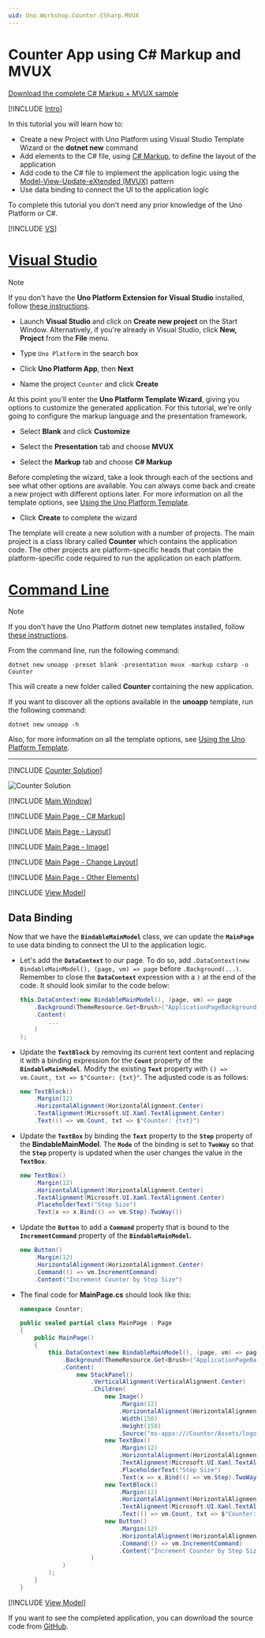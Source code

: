 ```yaml
---
uid: Uno.Workshop.Counter.CSharp.MVUX
---
```


# Counter App using C# Markup and MVUX

[Download the complete C# Markup + MVUX sample](https://github.com/unoplatform/Uno.GettingStartedTutorial/tree/master/src/Counter/CSharp-MVUX)  

[!INCLUDE [Intro](include-intro.md)]

In this tutorial you will learn how to:

- Create a new Project with Uno Platform using Visual Studio Template Wizard or the **dotnet new** command
- Add elements to the C# file, using [C# Markup](Uno.Extensions.Markup.Overview), to define the layout of the application
- Add code to the C# file to implement the application logic using the [Model-View-Update-eXtended (MVUX)](xref:Uno.Extensions.Mvux.Overview) pattern
- Use data binding to connect the UI to the application logic

To complete this tutorial you don't need any prior knowledge of the Uno Platform or C#. 

[!INCLUDE [VS](include-create.md)]

# [Visual Studio](#tab/vs)

> [!NOTE] 
> If you don't have the **Uno Platform Extension for Visual Studio** installed, follow [these instructions](xref:Uno.GetStarted.vs2022).

- Launch **Visual Studio** and click on **Create new project** on the Start Window. Alternatively, if you're already in Visual Studio, click **New, Project** from the **File** menu.

- Type `Uno Platform` in the search box

- Click **Uno Platform App**, then **Next**

- Name the project `Counter` and click **Create**

At this point you'll enter the **Uno Platform Template Wizard**, giving you options to customize the generated application. For this tutorial, we're only going to configure the markup language and the presentation framework.

- Select **Blank** and click **Customize**

- Select the **Presentation** tab and choose **MVUX**

- Select the **Markup** tab and choose **C# Markup**

Before completing the wizard, take a look through each of the sections and see what other options are available. You can always come back and create a new project with different options later. For more information on all the template options, see [Using the Uno Platform Template](xref:Uno.GettingStarted.UsingWizard).

- Click **Create** to complete the wizard

The template will create a new solution with a number of projects. The main project is a class library called **Counter** which contains the application code. The other projects are platform-specific heads that contain the platform-specific code required to run the application on each platform.


# [Command Line](#tab/cli)

> [!NOTE] 
> If you don't have the Uno Platform dotnet new templates installed, follow [these instructions](xref:Uno.GetStarted.dotnet-new).

From the command line, run the following command:

```
dotnet new unoapp -preset blank -presentation mvux -markup csharp -o Counter
```



This will create a new folder called **Counter** containing the new application.

If you want to discover all the options available in the **unoapp** template, run the following command:

```
dotnet new unoapp -h
```

Also, for more information on all the template options, see [Using the Uno Platform Template](xref:Uno.GettingStarted.UsingWizard).


---

[!INCLUDE [Counter Solution](include-solution.md)]

![Counter Solution](Assets/counter-solution-csharp.png) 

[!INCLUDE [Main Window](include-mainwindow.md)]

[!INCLUDE [Main Page - C# Markup](include-mainpage-csharp.md)]

[!INCLUDE [Main Page - Layout](include-mainpage-layout.md)]

[!INCLUDE [Main Page - Image](include-image-csharp.md)]

[!INCLUDE [Main Page - Change Layout](include-mainpage-change-layout.md)]

[!INCLUDE [Main Page - Other Elements](include-elements-csharp.md)]

[!INCLUDE [View Model](include-mvux.md)]


## Data Binding

Now that we have the **`BindableMainModel`** class, we can update the **`MainPage`** to use data binding to connect the UI to the application logic.

 - Let's add the **`DataContext`** to our page. To do so, add `.DataContext(new BindableMainModel(), (page, vm) => page` before `.Background(...)`. Remember to close the **`DataContext`** expression with a `)` at the end of the code. It should look similar to the code below:

    ```csharp
    this.DataContext(new BindableMainModel(), (page, vm) => page
        .Background(ThemeResource.Get<Brush>("ApplicationPageBackgroundThemeBrush"))
        .Content(
            ...
        )
    );
    ```

 - Update the **`TextBlock`** by removing its current text content and replacing it with a binding expression for the **`Count`** property of the **`BindableMainModel`**. Modify the existing **`Text`** property with `() => vm.Count, txt => $"Counter: {txt}"`. The adjusted code is as follows:

    ```csharp
    new TextBlock()
        .Margin(12)
        .HorizontalAlignment(HorizontalAlignment.Center)
        .TextAlignment(Microsoft.UI.Xaml.TextAlignment.Center)
        .Text(() => vm.Count, txt => $"Counter: {txt}")
    ```

 - Update the **`TextBox`** by binding the **`Text`** property to the **`Step`** property of the **BindableMainModel**. The **`Mode`** of the binding is set to **`TwoWay`** so that the **`Step`** property is updated when the user changes the value in the **`TextBox`**.

    ```csharp
    new TextBox()
        .Margin(12)
        .HorizontalAlignment(HorizontalAlignment.Center)
        .TextAlignment(Microsoft.UI.Xaml.TextAlignment.Center)
        .PlaceholderText("Step Size")
        .Text(x => x.Bind(() => vm.Step).TwoWay())
    ```

 - Update the **`Button`** to add a **`Command`** property that is bound to the **`IncrementCommand`** property of the **`BindableMainModel`**.

    ```csharp
    new Button()
        .Margin(12)
        .HorizontalAlignment(HorizontalAlignment.Center)
        .Command(() => vm.IncrementCommand)
        .Content("Increment Counter by Step Size")
    ```

 - The final code for **MainPage.cs** should look like this:
    
    ```csharp
    namespace Counter;

    public sealed partial class MainPage : Page
    {
        public MainPage()
        {
            this.DataContext(new BindableMainModel(), (page, vm) => page
                .Background(ThemeResource.Get<Brush>("ApplicationPageBackgroundThemeBrush"))
                .Content(
                    new StackPanel()
                        .VerticalAlignment(VerticalAlignment.Center)
                        .Children(
                            new Image()
                                .Margin(12)
                                .HorizontalAlignment(HorizontalAlignment.Center)
                                .Width(150)
                                .Height(150)
                                .Source("ms-appx:///Counter/Assets/logo.png"),
                            new TextBox()
                                .Margin(12)
                                .HorizontalAlignment(HorizontalAlignment.Center)
                                .TextAlignment(Microsoft.UI.Xaml.TextAlignment.Center)
                                .PlaceholderText("Step Size")
                                .Text(x => x.Bind(() => vm.Step).TwoWay()),
                            new TextBlock()
                                .Margin(12)
                                .HorizontalAlignment(HorizontalAlignment.Center)
                                .TextAlignment(Microsoft.UI.Xaml.TextAlignment.Center)
                                .Text(() => vm.Count, txt => $"Counter: {txt}"),
                            new Button()
                                .Margin(12)
                                .HorizontalAlignment(HorizontalAlignment.Center)
                                .Command(() => vm.IncrementCommand)
                                .Content("Increment Counter by Step Size")
                        )
                )
            );
        }
    }
    ```

[!INCLUDE [View Model](include-wrap.md)]

If you want to see the completed application, you can download the source code from [GitHub](https://github.com/unoplatform/Uno.GettingStartedTutorial/tree/master/src/Counter/CSharp-MVUX).


